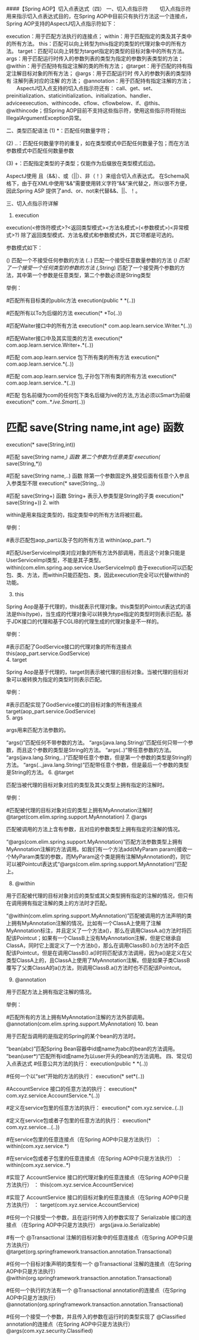 ####【Spring AOP】切入点表达式（四）
一、切入点指示符
　　切入点指示符用来指示切入点表达式目的，在Spring AOP中目前只有执行方法这一个连接点，Spring AOP支持的AspectJ切入点指示符如下：

execution：用于匹配方法执行的连接点；
within：用于匹配指定的类及其子类中的所有方法。
this：匹配可以向上转型为this指定的类型的代理对象中的所有方法。
target：匹配可以向上转型为target指定的类型的目标对象中的所有方法。
args：用于匹配运行时传入的参数列表的类型为指定的参数列表类型的方法；
@within：用于匹配持有指定注解的类的所有方法；
@target：用于匹配的持有指定注解目标对象的所有方法；
@args：用于匹配运行时 传入的参数列表的类型持有 注解列表对应的注解 的方法；
@annotation：用于匹配持有指定注解的方法；
　　AspectJ切入点支持的切入点指示符还有： call、get、set、preinitialization、staticinitialization、initialization、handler、adviceexecution、withincode、cflow、cflowbelow、if、@this、@withincode；但Spring AOP目前不支持这些指示符，使用这些指示符将抛出IllegalArgumentException异常。

二、类型匹配语法
(1) *：匹配任何数量字符；

(2) ..：匹配任何数量字符的重复，如在类型模式中匹配任何数量子包；而在方法参数模式中匹配任何数量参数

(3) +：匹配指定类型的子类型；仅能作为后缀放在类型模式后边。

AspectJ使用 且（&&）、或（||）、非（！）来组合切入点表达式。
在Schema风格下，由于在XML中使用“&&”需要使用转义字符“&amp;&amp;”来代替之，所以很不方便，因此Spring ASP 提供了and、or、not来代替&&、||、！。

三、切入点指示符详解
1. execution

execution(<修饰符模式>?<返回类型模式><方法名模式>(<参数模式>)<异常模式>?)  除了返回类型模式、方法名模式和参数模式外，其它项都是可选的。

参数模式如下：

() 匹配一个不接受任何参数的方法
(..) 匹配一个接受任意数量参数的方法
(*) 匹配了一个接受一个任何类型的参数的方法
(*,String) 匹配了一个接受两个参数的方法，其中第一个参数是任意类型，第二个参数必须是String类型

举例：

#匹配所有目标类的public方法
execution(public * *(..))

#匹配所有以To为后缀的方法
execution(* *To(..))

#匹配Waiter接口中的所有方法
execution(* com.aop.learn.service.Writer.*(..))

#匹配Waiter接口中及其实现类的方法
execution(* com.aop.learn.service.Writer+.*(..))

#匹配 com.aop.learn.service 包下所有类的所有方法
execution(* com.aop.learn.service.*(..))

#匹配 com.aop.learn.service 包,子孙包下所有类的所有方法
execution(* com.aop.learn.service..*(..))

#匹配 包名前缀为com的任何包下类名后缀为ive的方法,方法必须以Smart为前缀
execution(* com..*.*ive.Smart*(..))

# 匹配 save(String name,int age) 函数
execution(* save(String,int))

#匹配 save(String name,*) 函数 第二个参数为任意类型
execution(* save(String,*))

#匹配 save(String name,..) 函数 除第一个参数固定外,接受后面有任意个入参且入参类型不限
execution(* save(String,..))

#匹配 save(String+) 函数  String+ 表示入参类型是String的子类
execution(* save(String+))
2. with 

within是用来指定类型的，指定类型中的所有方法将被拦截。

举例：

#表示匹配包aop_part以及子包的所有方法
within(aop_part..*) 

#匹配UserServiceImpl类对应对象的所有方法外部调用，而且这个对象只能是UserServiceImpl类型，不能是其子类型。
within(com.elim.spring.aop.service.UserServiceImpl)
由于execution可以匹配包、类、方法，而within只能匹配包、类，因此execution完全可以代替within的功能。

3. this 

Spring Aop是基于代理的，this就表示代理对象。this类型的Pointcut表达式的语法是this(type)，当生成的代理对象可以转换为type指定的类型时则表示匹配。基于JDK接口的代理和基于CGLIB的代理生成的代理对象是不一样的。

举例：

#表示匹配了GodService接口的代理对象的所有连接点
this(aop_part.service.GodService)        
4. target 

Spring Aop是基于代理的，target则表示被代理的目标对象。当被代理的目标对象可以被转换为指定的类型时则表示匹配。

举例：

#表示匹配实现了GodService接口的目标对象的所有连接点
target(aop_part.service.GodService)      
5. args 

args用来匹配方法参数的。

“args()”匹配任何不带参数的方法。
“args(java.lang.String)”匹配任何只带一个参数，而且这个参数的类型是String的方法。
“args(..)”带任意参数的方法。
“args(java.lang.String,..)”匹配带任意个参数，但是第一个参数的类型是String的方法。
“args(..,java.lang.String)”匹配带任意个参数，但是最后一个参数的类型是String的方法。
6. @target

匹配当被代理的目标对象对应的类型及其父类型上拥有指定的注解时。

举例：

#匹配被代理的目标对象对应的类型上拥有MyAnnotation注解时
@target(com.elim.spring.support.MyAnnotation)
7. @args

匹配被调用的方法上含有参数，且对应的参数类型上拥有指定的注解的情况。

“@args(com.elim.spring.support.MyAnnotation)”匹配方法参数类型上拥有MyAnnotation注解的方法调用。如我们有一个方法add(MyParam param)接收一个MyParam类型的参数，而MyParam这个类是拥有注解MyAnnotation的，则它可以被Pointcut表达式“@args(com.elim.spring.support.MyAnnotation)”匹配上。

8. @within

用于匹配被代理的目标对象对应的类型或其父类型拥有指定的注解的情况，但只有在调用拥有指定注解的类上的方法时才匹配。

“@within(com.elim.spring.support.MyAnnotation)”匹配被调用的方法声明的类上拥有MyAnnotation注解的情况。比如有一个ClassA上使用了注解MyAnnotation标注，并且定义了一个方法a()，那么在调用ClassA.a()方法时将匹配该Pointcut；如果有一个ClassB上没有MyAnnotation注解，但是它继承自ClassA，同时它上面定义了一个方法b()，那么在调用ClassB().b()方法时不会匹配该Pointcut，但是在调用ClassB().a()时将匹配该方法调用，因为a()是定义在父类型ClassA上的，且ClassA上使用了MyAnnotation注解。但是如果子类ClassB覆写了父类ClassA的a()方法，则调用ClassB.a()方法时也不匹配该Pointcut。

9. @annotation

用于匹配方法上拥有指定注解的情况。

举例：

#匹配所有的方法上拥有MyAnnotation注解的方法外部调用。
@annotation(com.elim.spring.support.MyAnnotation)
10. bean 

用于匹配当调用的是指定的Spring的某个bean的方法时。

“bean(abc)”匹配Spring Bean容器中id或name为abc的bean的方法调用。
“bean(user*)”匹配所有id或name为以user开头的bean的方法调用。
四、常见切入点表达式
#任意公共方法的执行： 
execution(public * *(..)) 

#任何一个以“set”开始的方法的执行： 
execution(* set*(..)) 

#AccountService 接口的任意方法的执行： 
execution(* com.xyz.service.AccountService.*(..)) 

#定义在service包里的任意方法的执行： 
execution(* com.xyz.service.*.*(..)) 

#定义在service包或者子包里的任意方法的执行： 
execution(* com.xyz.service..*.*(..)) 

#在service包里的任意连接点（在Spring AOP中只是方法执行） ： 
within(com.xyz.service.*) 

#在service包或者子包里的任意连接点（在Spring AOP中只是方法执行） ： 
within(com.xyz.service..*) 

#实现了 AccountService 接口的代理对象的任意连接点（在Spring AOP中只是方法执行） ： 
this(com.xyz.service.AccountService) 

#实现了 AccountService 接口的目标对象的任意连接点（在Spring AOP中只是方法执行） ： 
target(com.xyz.service.AccountService) 

#任何一个只接受一个参数，且在运行时传入的参数实现了 Serializable 接口的连接点 （在Spring AOP中只是方法执行） 
args(java.io.Serializable) 

#有一个 @Transactional 注解的目标对象中的任意连接点（在Spring AOP中只是方法执行） 
@target(org.springframework.transaction.annotation.Transactional) 

#任何一个目标对象声明的类型有一个 @Transactional 注解的连接点（在Spring AOP中只是方法执行） 
@within(org.springframework.transaction.annotation.Transactional) 

#任何一个执行的方法有一个 @Transactional annotation的连接点（在Spring AOP中只是方法执行） 
@annotation(org.springframework.transaction.annotation.Transactional) 

#任何一个接受一个参数，并且传入的参数在运行时的类型实现了 @Classified annotation的连接点（在Spring AOP中只是方法执行） 
@args(com.xyz.security.Classified)